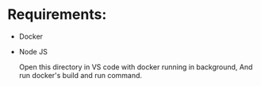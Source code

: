 # Requirements:
- Docker
- Node JS

  Open this directory in VS code with docker running in background, And run docker's build and run command. 

